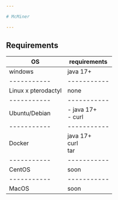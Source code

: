 ```yaml
---

# McMiner

---
```


## Requirements
| OS | requirements | 
|-----------|-----------|
| windows | java 17+ |
|-----------|-----------|
| Linux x pterodactyl | none |
|-----------|-----------|
| Ubuntu/Debian | - java 17+ <br> - curl
|-----------|-----------|
| Docker | java 17+ <br> curl <br> tar |
|-----------|-----------|
| CentOS | soon |
|-----------|-----------|
| MacOS | soon |
